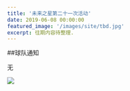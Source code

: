 ```yaml
---
title: '未来之星第二十一次活动'
date: 2019-06-08 00:00:00
featured_image: '/images/site/tbd.jpg'
excerpt: 往期内容待整理.
---
```


##球队通知

无

<div class="gallery" data-columns="2">
    <img src="/images/2019-06-08/1.jpeg">                                                                
</div>
